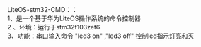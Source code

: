 LiteOS-stm32-CMD：：    
    1、是一个基于华为LiteOS操作系统的命令控制器  
    2 、环境：运行于stm32f103zet6  
    3、功能：串口输入命令 "led3 on" ,"led3 off" 控制led指示灯亮和灭  
